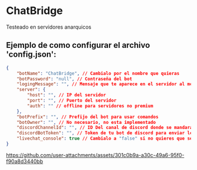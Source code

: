 # ChatBridge 

Testeado en servidores anarquicos

## Ejemplo de como configurar el archivo 'config.json':

```json
{
    "botName": "ChatBridge", // Cambialo por el nombre que quieras
    "botPassword": "null", // Contraseña del bot
    "logingMessage": "", // Mensaje que te aparece en el servidor al momento de querer loguearte
    "server": {
        "host": "", // IP del servidor
        "port": "", // Puerto del servidor
        "auth": "" // offline para servidores no premium
    },
    "botPrefix": "", // Prefijo del bot para usar comandos
    "botOwner": "", // No necesario, no esta implementado
    "discordChannelId": "", // ID Del canal de discord donde se mandaran los mensajes del juego
    "discordBotToken": "", // Token de tu bot de discord para enviar los mensajes
    "livechat_console": true // Cambialo a "false" si no quieres que se muestren mensajes del juego en la terminal
}
```


https://github.com/user-attachments/assets/301c0b9a-a30c-49a6-95f0-f90a8d3440bb

